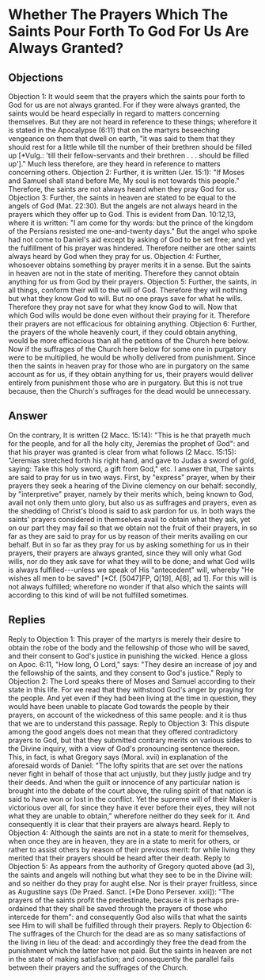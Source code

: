 # Whether The Prayers Which The Saints Pour Forth To God For Us Are Always Granted?
## Objections
Objection 1: It would seem that the prayers which the saints pour forth to God for us are not always granted. For if they were always granted, the saints would be heard especially in regard to matters concerning themselves. But they are not heard in reference to these things; wherefore it is stated in the Apocalypse (6:11) that on the martyrs beseeching vengeance on them that dwell on earth, "it was said to them that they should rest for a little while till the number of their brethren should be filled up [*Vulg.: 'till their fellow-servants and their brethren . . . should be filled up']." Much less therefore, are they heard in reference to matters concerning others.
Objection 2: Further, it is written (Jer. 15:1): "If Moses and Samuel shall stand before Me, My soul is not towards this people." Therefore, the saints are not always heard when they pray God for us.
Objection 3: Further, the saints in heaven are stated to be equal to the angels of God (Mat. 22:30). But the angels are not always heard in the prayers which they offer up to God. This is evident from Dan. 10:12,13, where it is written: "I am come for thy words: but the prince of the kingdom of the Persians resisted me one-and-twenty days." But the angel who spoke had not come to Daniel's aid except by asking of God to be set free; and yet the fulfillment of his prayer was hindered. Therefore neither are other saints always heard by God when they pray for us.
Objection 4: Further, whosoever obtains something by prayer merits it in a sense. But the saints in heaven are not in the state of meriting. Therefore they cannot obtain anything for us from God by their prayers.
Objection 5: Further, the saints, in all things, conform their will to the will of God. Therefore they will nothing but what they know God to will. But no one prays save for what he wills. Therefore they pray not save for what they know God to will. Now that which God wills would be done even without their praying for it. Therefore their prayers are not efficacious for obtaining anything.
Objection 6: Further, the prayers of the whole heavenly court, if they could obtain anything, would be more efficacious than all the petitions of the Church here below. Now if the suffrages of the Church here below for some one in purgatory were to be multiplied, he would be wholly delivered from punishment. Since then the saints in heaven pray for those who are in purgatory on the same account as for us, if they obtain anything for us, their prayers would deliver entirely from punishment those who are in purgatory. But this is not true because, then the Church's suffrages for the dead would be unnecessary.
## Answer
On the contrary, It is written (2 Macc. 15:14): "This is he that prayeth much for the people, and for all the holy city, Jeremias the prophet of God": and that his prayer was granted is clear from what follows (2 Macc. 15:15): "Jeremias stretched forth his right hand, and gave to Judas a sword of gold, saying: Take this holy sword, a gift from God," etc.
I answer that, The saints are said to pray for us in two ways. First, by "express" prayer, when by their prayers they seek a hearing of the Divine clemency on our behalf: secondly, by "interpretive" prayer, namely by their merits which, being known to God, avail not only them unto glory, but also us as suffrages and prayers, even as the shedding of Christ's blood is said to ask pardon for us. In both ways the saints' prayers considered in themselves avail to obtain what they ask, yet on our part they may fail so that we obtain not the fruit of their prayers, in so far as they are said to pray for us by reason of their merits availing on our behalf. But in so far as they pray for us by asking something for us in their prayers, their prayers are always granted, since they will only what God wills, nor do they ask save for what they will to be done; and what God wills is always fulfilled---unless we speak of His "antecedent" will, whereby "He wishes all men to be saved" [*Cf. [5047]FP, Q[19], A[6], ad 1]. For this will is not always fulfilled; wherefore no wonder if that also which the saints will according to this kind of will be not fulfilled sometimes.
## Replies
Reply to Objection 1: This prayer of the martyrs is merely their desire to obtain the robe of the body and the fellowship of those who will be saved, and their consent to God's justice in punishing the wicked. Hence a gloss on Apoc. 6:11, "How long, O Lord," says: "They desire an increase of joy and the fellowship of the saints, and they consent to God's justice."
Reply to Objection 2: The Lord speaks there of Moses and Samuel according to their state in this life. For we read that they withstood God's anger by praying for the people. And yet even if they had been living at the time in question, they would have been unable to placate God towards the people by their prayers, on account of the wickedness of this same people: and it is thus that we are to understand this passage.
Reply to Objection 3: This dispute among the good angels does not mean that they offered contradictory prayers to God, but that they submitted contrary merits on various sides to the Divine inquiry, with a view of God's pronouncing sentence thereon. This, in fact, is what Gregory says (Moral. xvii) in explanation of the aforesaid words of Daniel: "The lofty spirits that are set over the nations never fight in behalf of those that act unjustly, but they justly judge and try their deeds. And when the guilt or innocence of any particular nation is brought into the debate of the court above, the ruling spirit of that nation is said to have won or lost in the conflict. Yet the supreme will of their Maker is victorious over all, for since they have it ever before their eyes, they will not what they are unable to obtain," wherefore neither do they seek for it. And consequently it is clear that their prayers are always heard.
Reply to Objection 4: Although the saints are not in a state to merit for themselves, when once they are in heaven, they are in a state to merit for others, or rather to assist others by reason of their previous merit: for while living they merited that their prayers should be heard after their death.
Reply to Objection 5: As appears from the authority of Gregory quoted above (ad 3), the saints and angels will nothing but what they see to be in the Divine will: and so neither do they pray for aught else. Nor is their prayer fruitless, since as Augustine says (De Praed. Sanct. [*De Dono Persever. xxii]): "The prayers of the saints profit the predestinate, because it is perhaps pre-ordained that they shall be saved through the prayers of those who intercede for them": and consequently God also wills that what the saints see Him to will shall be fulfilled through their prayers.
Reply to Objection 6: The suffrages of the Church for the dead are as so many satisfactions of the living in lieu of the dead: and accordingly they free the dead from the punishment which the latter have not paid. But the saints in heaven are not in the state of making satisfaction; and consequently the parallel fails between their prayers and the suffrages of the Church.